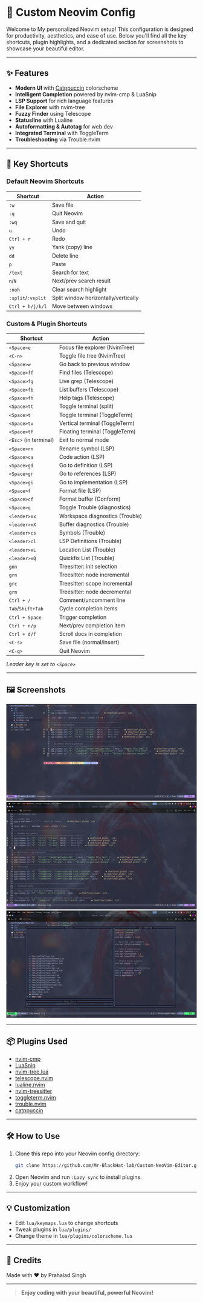 # 🚀 Custom Neovim Config

Welcome to My personalized Neovim setup! This configuration is designed for productivity, aesthetics, and ease of use. Below you'll find all the key shortcuts, plugin highlights, and a dedicated section for screenshots to showcase your beautiful editor.

---

## ✨ Features
- **Modern UI** with [Catppuccin](https://github.com/catppuccin/nvim) colorscheme
- **Intelligent Completion** powered by nvim-cmp & LuaSnip
- **LSP Support** for rich language features
- **File Explorer** with nvim-tree
- **Fuzzy Finder** using Telescope
- **Statusline** with Lualine
- **Autoformatting & Autotag** for web dev
- **Integrated Terminal** with ToggleTerm
- **Troubleshooting** via Trouble.nvim

---

## 🎹 Key Shortcuts


### Default Neovim Shortcuts
| Shortcut         | Action                        |
|------------------|-------------------------------|
| `:w`             | Save file                     |
| `:q`             | Quit Neovim                   |
| `:wq`            | Save and quit                 |
| `u`              | Undo                          |
| `Ctrl + r`       | Redo                          |
| `yy`             | Yank (copy) line              |
| `dd`             | Delete line                   |
| `p`              | Paste                         |
| `/text`          | Search for text               |
| `n`/`N`          | Next/prev search result       |
| `:noh`           | Clear search highlight        |
| `:split`/`:vsplit`| Split window horizontally/vertically |
| `Ctrl + h/j/k/l` | Move between windows          |

### Custom & Plugin Shortcuts
| Shortcut         | Action                        |
|------------------|-------------------------------|
| `<Space>e`       | Focus file explorer (NvimTree)|
| `<C-n>`          | Toggle file tree (NvimTree)   |
| `<Space>w`       | Go back to previous window    |
| `<Space>ff`      | Find files (Telescope)        |
| `<Space>fg`      | Live grep (Telescope)         |
| `<Space>fb`      | List buffers (Telescope)      |
| `<Space>fh`      | Help tags (Telescope)         |
| `<Space>tt`      | Toggle terminal (split)       |
| `<Space>t`       | Toggle terminal (ToggleTerm)  |
| `<Space>tv`      | Vertical terminal (ToggleTerm)|
| `<Space>tf`      | Floating terminal (ToggleTerm)|
| `<Esc>` (in terminal)| Exit to normal mode         |
| `<Space>rn`      | Rename symbol (LSP)           |
| `<Space>ca`      | Code action (LSP)             |
| `<Space>gd`      | Go to definition (LSP)        |
| `<Space>gr`      | Go to references (LSP)        |
| `<Space>gi`      | Go to implementation (LSP)    |
| `<Space>f`       | Format file (LSP)             |
| `<Space>cf`      | Format buffer (Conform)       |
| `<Space>q`       | Toggle Trouble (diagnostics)  |
| `<leader>xx`     | Workspace diagnostics (Trouble)|
| `<leader>xX`     | Buffer diagnostics (Trouble)  |
| `<leader>cs`     | Symbols (Trouble)             |
| `<leader>cl`     | LSP Definitions (Trouble)     |
| `<leader>xL`     | Location List (Trouble)       |
| `<leader>xQ`     | Quickfix List (Trouble)       |
| `gnn`            | Treesitter: init selection    |
| `grn`            | Treesitter: node incremental  |
| `grc`            | Treesitter: scope incremental |
| `grm`            | Treesitter: node decremental  |
| `Ctrl + /`       | Comment/uncomment line        |
| `Tab`/`Shift+Tab`| Cycle completion items        |
| `Ctrl + Space`   | Trigger completion            |
| `Ctrl + n/p`     | Next/prev completion item     |
| `Ctrl + d/f`     | Scroll docs in completion     |
| `<C-s>`          | Save file (normal/insert)     |
| `<C-q>`          | Quit Neovim                   |

*Leader key is set to `<Space>`*

---

## 🖼️ Screenshots



![Neovim Screenshot 1](screenshots/screenshot1.png)
![Neovim Screenshot 2](screenshots/screenshot2.png)
![Neovim Screenshot 3](screenshots/screenshot3.png)

---

## 📦 Plugins Used
- [nvim-cmp](https://github.com/hrsh7th/nvim-cmp)
- [LuaSnip](https://github.com/L3MON4D3/LuaSnip)
- [nvim-tree.lua](https://github.com/nvim-tree/nvim-tree.lua)
- [telescope.nvim](https://github.com/nvim-telescope/telescope.nvim)
- [lualine.nvim](https://github.com/nvim-lualine/lualine.nvim)
- [nvim-treesitter](https://github.com/nvim-treesitter/nvim-treesitter)
- [toggleterm.nvim](https://github.com/akinsho/toggleterm.nvim)
- [trouble.nvim](https://github.com/folke/trouble.nvim)
- [catppuccin](https://github.com/catppuccin/nvim)

---

## 🛠️ How to Use
1. Clone this repo into your Neovim config directory:
   ```sh
   git clone https://github.com/Mr-BlackHat-lab/Custom-NeoVim-Editor.git ~/.config/nvim
   ```
2. Open Neovim and run `:Lazy sync` to install plugins.
3. Enjoy your custom workflow!

---

## 💡 Customization
- Edit `lua/keymaps.lua` to change shortcuts
- Tweak plugins in `lua/plugins/`
- Change theme in `lua/plugins/colorscheme.lua`

---

## 📣 Credits
Made with ❤️ by Prahalad Singh

---


> **Enjoy coding with your beautiful, powerful Neovim!**
